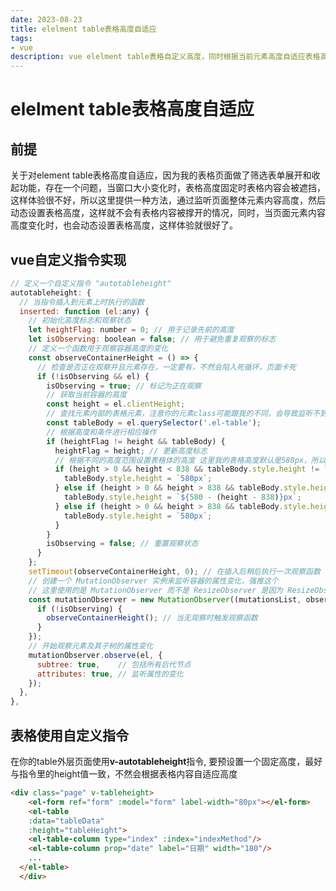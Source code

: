 ```yaml
---
date: 2023-08-23
title: elelment table表格高度自适应
tags:
- vue
description: vue elelment table表格自定义高度，同时根据当前元素高度自适应表格高度
---
```


# **elelment table表格高度自适应**

## **前提**

关于对element table表格高度自适应，因为我的表格页面做了筛选表单展开和收起功能，存在一个问题，当窗口大小变化时，表格高度固定时表格内容会被遮挡，这样体验很不好，所以这里提供一种方法，通过监听页面整体元素内容高度，然后动态设置表格高度，这样就不会有表格内容被撑开的情况，同时，当页面元素内容高度变化时，也会动态设置表格高度，这样体验就很好了。

## **vue自定义指令实现**

```javascript
// 定义一个自定义指令 "autotableheight"
autotableheight: {
  // 当指令插入到元素上时执行的函数
  inserted: function (el:any) {
    // 初始化高度标志和观察状态
    let heightFlag: number = 0; // 用于记录先前的高度
    let isObserving: boolean = false; // 用于避免重复观察的标志
    // 定义一个函数用于观察容器高度的变化
    const observeContainerHeight = () => {
      // 检查是否正在观察并且元素存在，一定要有，不然会陷入死循环，页面卡死
      if (!isObserving && el) {
        isObserving = true; // 标记为正在观察
        // 获取当前容器的高度
        const height = el.clientHeight;
        // 查找元素内部的表格元素，注意你的元素class可能跟我的不同，会导致监听不到情况
        const tableBody = el.querySelector('.el-table');
        // 根据高度和条件进行相应操作
        if (heightFlag != height && tableBody) {
          heightFlag = height; // 更新高度标志
          // 根据不同的高度范围设置表格体的高度 这里我的表格高度默认是580px，所以基于580px进行判断，可以根据实际情况去修改
          if (height > 0 && height < 838 && tableBody.style.height != `580px`) {
            tableBody.style.height = `580px`;
          } else if (height > 0 && height > 838 && tableBody.style.height == `580px`) {
            tableBody.style.height = `${580 - (height - 838)}px`;
          } else if (height > 0 && height > 838 && tableBody.style.height != `580px`) {
            tableBody.style.height = `580px`;
          }
        }
        isObserving = false; // 重置观察状态
      }
    };
    setTimeout(observeContainerHeight, 0); // 在插入后稍后执行一次观察函数
    // 创建一个 MutationObserver 实例来监听容器的属性变化，强推这个
    // 这里使用的是 MutationObserver 而不是 ResizeObserver 是因为 ResizeObserver 存在兼容性问题
    const mutationObserver = new MutationObserver((mutationsList, observer) => {
      if (!isObserving) {
        observeContainerHeight(); // 当无观察时触发观察函数
      }
    });
    // 开始观察元素及其子树的属性变化
    mutationObserver.observe(el, {
      subtree: true,    // 包括所有后代节点
      attributes: true, // 监听属性的变化
    });
  },
},

```

## **表格使用自定义指令**

在你的table外层页面使用**v-autotableheight**指令, 要预设置一个固定高度，最好与指令里的height值一致，不然会根据表格内容自适应高度

```html
<div class="page" v-tableheight>
    <el-form ref="form" :model="form" label-width="80px"></el-form>
    <el-table
    :data="tableData"
    :height="tableHeight">
    <el-table-column type="index" :index="indexMethod"/>
    <el-table-column prop="date" label="日期" width="180"/>
    ...
  </el-table>
  </div>
```

<Comment />
